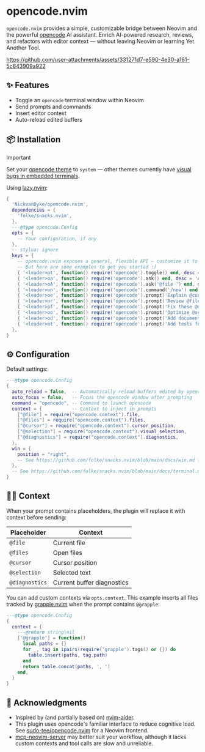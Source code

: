 # opencode.nvim

`opencode.nvim` provides a simple, customizable bridge between Neovim and the powerful [opencode](https://github.com/sst/opencode) AI assistant. Enrich AI-powered research, reviews, and refactors with editor context — without leaving Neovim or learning Yet Another Tool.

https://github.com/user-attachments/assets/331271d7-e590-4e30-a161-5c643909a922

## ✨ Features

- Toggle an `opencode` terminal window within Neovim
- Send prompts and commands
- Insert editor context
- Auto-reload edited buffers

## 📦 Installation

> [!IMPORTANT]
> Set your [opencode theme](https://opencode.ai/docs/themes/) to `system` — other themes currently have [visual bugs in embedded terminals](https://github.com/sst/opencode/issues/445).

Using [lazy.nvim](https://github.com/folke/lazy.nvim):

```lua
{
  'NickvanDyke/opencode.nvim',
  dependencies = {
    'folke/snacks.nvim',
  },
  ---@type opencode.Config
  opts = {
    -- Your configuration, if any
  },
  -- stylua: ignore
  keys = {
    -- opencode.nvim exposes a general, flexible API — customize it to your workflow!
    -- But here are some examples to get you started :)
    { '<leader>ot', function() require('opencode').toggle() end, desc = 'Toggle opencode', },
    { '<leader>oa', function() require('opencode').ask() end, desc = 'Ask opencode', mode = { 'n', 'v' }, },
    { '<leader>oA', function() require('opencode').ask('@file ') end, desc = 'Ask opencode about current file', mode = { 'n', 'v' }, },
    { '<leader>on', function() require('opencode').command('/new') end, desc = 'New session', },
    { '<leader>oe', function() require('opencode').prompt('Explain @cursor and its context') end, desc = 'Explain code near cursor' },
    { '<leader>or', function() require('opencode').prompt('Review @file for correctness and readability') end, desc = 'Review file', },
    { '<leader>of', function() require('opencode').prompt('Fix these @diagnostics') end, desc = 'Fix errors', },
    { '<leader>oo', function() require('opencode').prompt('Optimize @selection for performance and readability') end, desc = 'Optimize selection', mode = 'v', },
    { '<leader>od', function() require('opencode').prompt('Add documentation comments for @selection') end, desc = 'Document selection', mode = 'v', },
    { '<leader>ot', function() require('opencode').prompt('Add tests for @selection') end, desc = 'Test selection', mode = 'v', },
  },
}
```

## ⚙️ Configuration

Default settings:

```lua
---@type opencode.Config
{
  auto_reload = false,  -- Automatically reload buffers edited by opencode
  auto_focus = false,   -- Focus the opencode window after prompting 
  command = "opencode", -- Command to launch opencode
  context = {           -- Context to inject in prompts
    ["@file"] = require("opencode.context").file,
    ["@files"] = require("opencode.context").files,
    ["@cursor"] = require("opencode.context").cursor_position,
    ["@selection"] = require("opencode.context").visual_selection,
    ["@diagnostics"] = require("opencode.context").diagnostics,
  },
  win = {
    position = "right",
    -- See https://github.com/folke/snacks.nvim/blob/main/docs/win.md for more window options
  },
  -- See https://github.com/folke/snacks.nvim/blob/main/docs/terminal.md for more terminal options
}
```

## 🕵️‍♂️ Context

When your prompt contains placeholders, the plugin will replace it with context before sending:

| Placeholder | Context |
| - | - |
| `@file` | Current file |
| `@files` | Open files |
| `@cursor` | Cursor position |
| `@selection` | Selected text |
| `@diagnostics` | Current buffer diagnostics |

You can add custom contexts via `opts.context`. This example inserts all files tracked by [grapple.nvim](https://github.com/cbochs/grapple.nvim) when the prompt contains `@grapple`:

```lua
---@type opencode.Config
{
  context = {
    ---@return string|nil
    ['@grapple'] = function()
      local paths = {}
      for _, tag in ipairs(require('grapple').tags() or {}) do
        table.insert(paths, tag.path)
      end
      return table.concat(paths, ', ')
    end,
  }
}
```

## 🙏 Acknowledgments

- Inspired by (and partially based on) [nvim-aider](https://github.com/GeorgesAlkhouri/nvim-aider).
- This plugin uses opencode's familiar interface to reduce cognitive load. See [sudo-tee/opencode.nvim](https://github.com/sudo-tee/opencode.nvim) for a Neovim frontend.
- [mcp-neovim-server](https://github.com/bigcodegen/mcp-neovim-server) may better suit your workflow, although it lacks custom contexts and tool calls are slow and unreliable.
